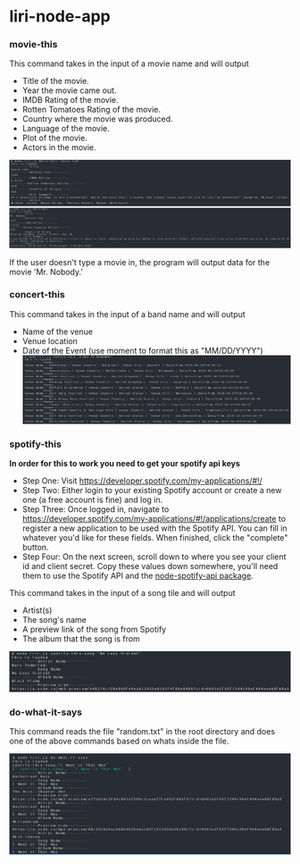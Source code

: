 # liri-node-app

### movie-this

This command takes in the input of a movie name and will output
* Title of the movie.
* Year the movie came out.
* IMDB Rating of the movie.
* Rotten Tomatoes Rating of the movie.
* Country where the movie was produced.
* Language of the movie.
* Plot of the movie.
* Actors in the movie.

![Movie This 1](/assets/img/3RixgHJ.png)
![Movie This 2](/assets/img/fbgG98t.png)

If the user doesn't type a movie in, the program will output data for the movie 'Mr. Nobody.'

### concert-this

This command takes in the input of a band name and will output 
* Name of the venue
* Venue location
* Date of the Event (use moment to format this as "MM/DD/YYYY")
![Concert This 1](/assets/img/0NToIZj.png)

### spotify-this

**In order for this to work you need to get your spotify api keys**
* Step One: Visit <https://developer.spotify.com/my-applications/#!/>
* Step Two: Either login to your existing Spotify account or create a new one (a free account is fine) and log in.
* Step Three: Once logged in, navigate to <https://developer.spotify.com/my-applications/#!/applications/create> to register a new application to be used with the Spotify API. You can fill in whatever you'd like for these fields. When finished, click the "complete" button.
* Step Four: On the next screen, scroll down to where you see your client id and client secret. Copy these values down somewhere, you'll need them to use the Spotify API and the [node-spotify-api package](https://www.npmjs.com/package/node-spotify-api).

This command takes in the input of a song tile and will output
* Artist(s)
* The song's name
* A preview link of the song from Spotify
* The album that the song is from

![Spotify This 1](/assets/img/SetEfH1.png)


### do-what-it-says

This command reads the file "random.txt" in the root directory and does one of the above commands based on whats inside the file.

![Spotify This 1](/assets/img/6nVEUAB.png)
